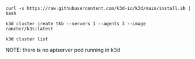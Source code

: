 ```
curl -s https://raw.githubusercontent.com/k3d-io/k3d/main/install.sh | bash

k3d cluster create tkb --servers 1 --agents 3 --image rancher/k3s:latest

k3d cluster list

```

NOTE: there is no apiserver pod running in k3d